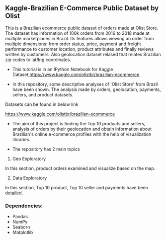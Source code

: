 ## Kaggle-Brazilian E-Commerce Public Dataset by Olist

This is a Brazilian ecommerce public dataset of orders made at Olist Store. The dataset has information of 100k orders from 2016 to 2018 made at multiple marketplaces in Brazil. Its features allows viewing an order from multiple dimensions: from order status, price, payment and freight performance to customer location, product attributes and finally reviews written by customers. Also geolocation dataset relased that relates Brazilian zip codes to lat/lng coordinates.


* This tutorial is in an IPython Notebook for Kaggle Dataset,https://www.kaggle.com/olistbr/brazilian-ecommerce.

* In this repository, some descriptive analyses of 'Olist Store' from Brazil have been shown. The analysis made by orders, geolocation, payments, sellers, and product datasets. 

Datasets can be found in below link

https://www.kaggle.com/olistbr/brazilian-ecommerce


* The aim of this project is finding the Top 10 products and sellers, analysis of orders by their geolocation and obtain information about Brazilian's online e-commerce profiles with the help of visualization libraries. 


* The repository has 2 main topics

1. Geo Exploratory 

In this section, product orders examined and visualize based on the map. 

2. Data Exploratory 

In this section, Top 10 product, Top 10 seller and payments have been detailed. 


### Dependencies:

* Pandas
* NumPy
* Seaborn
* Matplotlib

